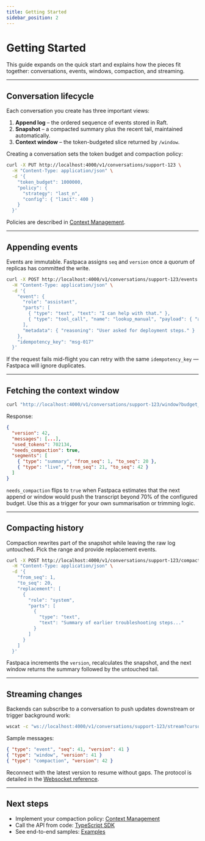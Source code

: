 ```yaml
---
title: Getting Started
sidebar_position: 2
---
```


# Getting Started

This guide expands on the quick start and explains how the pieces fit together: conversations, events, windows, compaction, and streaming.

---

## Conversation lifecycle

Each conversation you create has three important views:

1. **Append log** – the ordered sequence of events stored in Raft.  
2. **Snapshot** – a compacted summary plus the recent tail, maintained automatically.  
3. **Context window** – the token-budgeted slice returned by `/window`.

Creating a conversation sets the token budget and compaction policy:

```bash
curl -X PUT http://localhost:4000/v1/conversations/support-123 \
  -H "Content-Type: application/json" \
  -d '{
    "token_budget": 1000000,
    "policy": {
      "strategy": "last_n",
      "config": { "limit": 400 }
    }
  }'
```

Policies are described in [Context Management](./context-management.md).

---

## Appending events

Events are immutable. Fastpaca assigns `seq` and `version` once a quorum of replicas has committed the write.

```bash
curl -X POST http://localhost:4000/v1/conversations/support-123/events \
  -H "Content-Type: application/json" \
  -d '{
    "event": {
      "role": "assistant",
      "parts": [
        { "type": "text", "text": "I can help with that." },
        { "type": "tool_call", "name": "lookup_manual", "payload": { "article": "installing" } }
      ],
      "metadata": { "reasoning": "User asked for deployment steps." }
    },
    "idempotency_key": "msg-017"
  }'
```

If the request fails mid-flight you can retry with the same `idempotency_key` — Fastpaca will ignore duplicates.

---

## Fetching the context window

```bash
curl "http://localhost:4000/v1/conversations/support-123/window?budget_tokens=1000000"
```

Response:

```json
{
  "version": 42,
  "messages": [...],
  "used_tokens": 702134,
  "needs_compaction": true,
  "segments": [
    { "type": "summary", "from_seq": 1, "to_seq": 20 },
    { "type": "live", "from_seq": 21, "to_seq": 42 }
  ]
}
```

`needs_compaction` flips to `true` when Fastpaca estimates that the next append or window would push the transcript beyond 70% of the configured budget. Use this as a trigger for your own summarisation or trimming logic.

---

## Compacting history

Compaction rewrites part of the snapshot while leaving the raw log untouched. Pick the range and provide replacement events.

```bash
curl -X POST http://localhost:4000/v1/conversations/support-123/compact \
  -H "Content-Type: application/json" \
  -d '{
    "from_seq": 1,
    "to_seq": 20,
    "replacement": [
      {
        "role": "system",
        "parts": [
          {
            "type": "text",
            "text": "Summary of earlier troubleshooting steps..."
          }
        ]
      }
    ]
  }'
```

Fastpaca increments the `version`, recalculates the snapshot, and the next window returns the summary followed by the untouched tail.

---

## Streaming changes

Backends can subscribe to a conversation to push updates downstream or trigger background work:

```bash
wscat -c "ws://localhost:4000/v1/conversations/support-123/stream?cursor=40"
```

Sample messages:

```json
{ "type": "event", "seq": 41, "version": 41 }
{ "type": "window", "version": 41 }
{ "type": "compaction", "version": 42 }
```

Reconnect with the latest version to resume without gaps. The protocol is detailed in the [Websocket reference](../api/websocket.md).

---

## Next steps

- Implement your compaction policy: [Context Management](./context-management.md)  
- Call the API from code: [TypeScript SDK](./typescript-sdk.md)  
- See end-to-end samples: [Examples](./examples.md)
